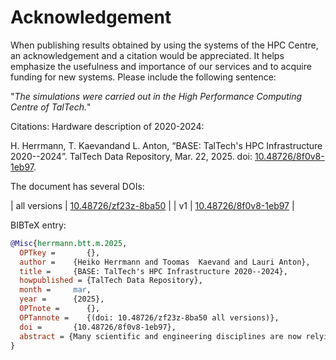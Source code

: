 # Acknowledgement

When publishing results obtained by using the systems of the HPC Centre, an acknowledgement and a citation would be appreciated. It helps emphasize the usefulness and importance of our services and to acquire funding for new systems. Please include the following sentence:

"*The simulations were carried out in the High Performance Computing Centre of TalTech.*"

Citations:
Hardware description of 2020-2024:

H. Herrmann, T. Kaevandand L. Anton, “BASE: TalTech's HPC Infrastructure 2020--2024”. TalTech Data Repository, Mar. 22, 2025. doi: [10.48726/8f0v8-1eb97](https://doi.org/10.48726/8f0v8-1eb97).

The document has several DOIs:

| all versions | [10.48726/zf23z-8ba50](https://data.taltech.ee/doi/10.48726/zf23z-8ba50) |
| v1 | [10.48726/8f0v8-1eb97](https://doi.org/10.48726/8f0v8-1eb97) |


BIBTeX entry:
```bibtex
@Misc{herrmann.btt.m.2025,
  OPTkey =       {},
  author =    {Heiko Herrmann and Toomas  Kaevand and Lauri Anton},
  title =     {BASE: TalTech's HPC Infrastructure 2020--2024},
  howpublished = {TalTech Data Repository},
  month =     mar,
  year =      {2025},
  OPTnote =      {},
  OPTannote =    {(doi: 10.48726/zf23z-8ba50 all versions)},
  doi =       {10.48726/8f0v8-1eb97},
  abstract = {Many scientific and engineering disciplines are now relying on or are supplemented by large scale numerical simulations or data analysis. These fields include physics, chemistry, CFD, climate and ocean modeling, pollution transport, virus spreading, building modeling and training for deep learning and big data analysis. This requires access to suitable high performace, high throughput or parallel computing environments.\\  Some of these fields can largely benefit from data parallel architectures like GPUs, others are better suited for regular CPUs.\\  TalTech's HPC center provides a heterogeneous environment suitable for diverse applications.}
}
```
